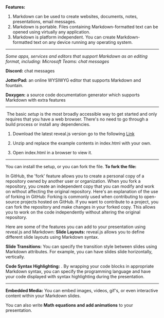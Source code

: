 **Features:**
1. Markdown can be used to create websites, documents, notes, presentations, email messages.
2. Markdown is portable. Files containing Markdown-formatted text can be opened using virtually any application. 
3. Markdown is platform independent. You can create Markdown-formatted text on any device running any operating system.



---




*Some apps, services and editors that support Markdown as an editing format, including:
Microsoft Teams: chat messages*

**Discord:** chat messages

**JotterPad:** an online WYSIWYG editor that supports Markdown and fountain.

**Doxygen:** a source code documentation generator which supports Markdown with extra features



---




 The basic *setup* is the most broadly accessible way to get started and only requires that you have a web browser. There's no need to go through a build process or install any dependencies.
1. Download the latest reveal.js version go to the following [Link](https://revealjs.com/installation/)

2. Unzip and replace the example contents in index.html with your own.

3. Open index.html in a browser to view it.



---




 You can install the setup, or you can fork the file.
**To fork the file:**

In GitHub, the 'fork' feature allows you to create a personal copy of a repository owned by another user or organization. When you fork a repository, you create an independent copy that you can modify and work on without affecting the original repository. Here's an explanation of the use of forking in GitHub:
 Forking is commonly used when contributing to open-source projects hosted on GitHub. If you want to contribute to a project, you can fork the repository and make changes in your forked copy. This allows you to work on the code independently without altering the original repository.






Here are some of the features you can add to your presentation using reveal.js and Markdown:
**Slide Layouts:** reveal.js allows you to define different slide layouts using Markdown syntax.

**Slide Transitions:** You can specify the transition style between slides using Markdown attributes. For example, you can have slides slide horizontally, vertically.

**Code Syntax Highlighting:** . By wrapping your code blocks in appropriate Markdown syntax, you can specify the programming language and have your code displayed with syntax highlighting during the presentation.


---

**Embedded Media:** You can embed images, videos, gif's, or even interactive content within your Markdown slides. 

You can also write **Math equations and add animations** to your presentation.
